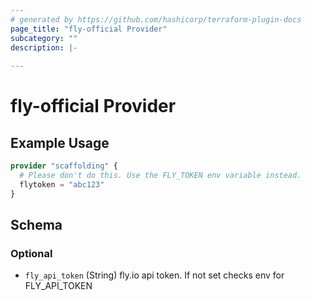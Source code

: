 ```yaml
---
# generated by https://github.com/hashicorp/terraform-plugin-docs
page_title: "fly-official Provider"
subcategory: ""
description: |-
  
---
```


# fly-official Provider



## Example Usage

```terraform
provider "scaffolding" {
  # Please don't do this. Use the FLY_TOKEN env variable instead.
  flytoken = "abc123"
}
```

<!-- schema generated by tfplugindocs -->
## Schema

### Optional

- `fly_api_token` (String) fly.io api token. If not set checks env for FLY_API_TOKEN
